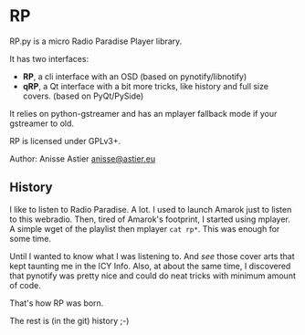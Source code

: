 # RP

RP.py is a micro Radio Paradise Player library.

It has two interfaces:

- **RP**, a cli interface with an OSD (based on pynotify/libnotify)
- **qRP**, a Qt interface with a bit more tricks, like history and full size covers. (based on PyQt/PySide)

It relies on python-gstreamer and has an mplayer fallback mode if your gstreamer to old.

RP is licensed under GPLv3+.

Author: Anisse Astier <anisse@astier.eu>

## History

I like to listen to Radio Paradise. A lot. I used to launch Amarok just to listen to this webradio. Then, tired of Amarok's footprint, I started using mplayer. A simple wget of the playlist then mplayer `cat rp*`. This was enough for some time.

Until I wanted to know what I was listening to. And _see_ those cover arts that kept taunting me in the ICY Info. Also, at about the same time, I discovered that pynotify was pretty nice and could do neat tricks with minimum amount of code.

That's how RP was born.

The rest is (in the git) history ;-)


